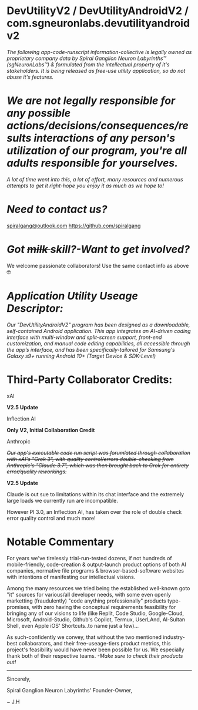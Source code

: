 # DevUtilityV2 / DevUtilityAndroidV2 / com.sgneuronlabs.devutilityandroidv2 
 *The following app-code-runscript information-collective is legally owned as proprietary company data by Spiral Ganglion Neuron Labyrinths™ (sgNeuronLabs™) & formulated from the intellectual property of it's stakeholders.*
 *It is being released as free-use utility application, so do not abuse it's features.*
 
 # *We are not legally responsible for any possible actions/decisions/consequences/results interactions of any person's utilization of our program, you're all adults responsible for yourselves.*
 
*A lot of time went into this, a lot of effort, many resources and numerous attempts to get it right-hope you enjoy it as much as we hope to!*

# *Need to contact us?*
 spiralgang@outlook.com
 https://github.com/spiralgang
 # *Got <s> milk </s> skill?-Want to get involved?* 
 We welcome passionate collaborators! Use the same contact info as above 🤓

# *Application Utility Useage Descriptor:*
 *Our "DevUtilityAndroidV2" program has been designed as a downloadable, self-contained Android application. This app integrates an AI-driven coding interface with multi-window and split-screen support, front-end customization, and manual code editing capabilities, all accessible through the app’s interface, and has been specifically-tailored for Samsung's Galaxy s9+ running Android 10+ (Target Device & SDK-Level)*

# Third-Party Collaborator Credits: 

xAI 

**V2.5 Update**

Inflection AI

**Only V2, Initial Collaboration Credit**

Anthropic 

<s> 
 
 *Our app's executable code run script was forumlated through collaboration with xAI's "Grok 3", with quality control/errors double-checking from Anthropic's "Claude 3.7", which was then brought back to Grok for entirety error/quality reworkings.* </s>

**V2.5 Update**

 Claude is out sue to limitations within its chat interface and the extremely large loads we currently run are incompatible. 
  
  However PI 3.0, an Inflection AI, has taken over the role of double check error quality control and much more! 
   

 
 # Notable Commentary 
 For years we've tirelessly trial-run-tested dozens, if not hundreds of mobile-friendly, code-creation & output-launch product options of both AI companies, normative file programs & browser-based-software websites with intentions of manifesting our intellectual visions.
 
Among the many resources we tried being the established well-known goto "it" sources for various/all developer needs, with some even openly marketting (fraudulently) "code anything professionally" products type-promises, with zero having the conceptual requirements feasibility for bringing any of our visions to life (like Replit, Code Studio, Google-Cloud, Microsoft, Android-Studio, Github's Copilot, Termux, UserLAnd, Al-Sultan Shell, even Apple iOS' Shortcuts..to name just a few)...

As such-confidently we convey, that without the two mentioned industry-best collaborators, and their free-useage-tiers product metrics, this project's feasibility would have never been possible for us. We especially thank both of their respective teams. *-Make sure to check their products out!* 

---
 Sincerely, 

Spiral Ganglion Neuron Labyrinths' Founder-Owner,

  ~ J.H 
